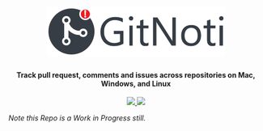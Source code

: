
<div align="center">
  <h1>
    <img height="99" width="352" src="https://github.com/ryanSN/gitnoti/blob/master/gitnoti_logo.png" alt="GitNoti" title="GitNoti" />
  </h1>

  <h4> Track pull request, comments and issues across repositories on Mac, Windows, and Linux </h4>

  <p>
    <a href="http://standardjs.com/">
      <img src="https://img.shields.io/badge/code%20style-standard-brightgreen.svg" />
    </a>
    <a href="https://greenkeeper.io/">
      <img src="https://badges.greenkeeper.io/ryanSN/gitnoti.svg" />
    </a>
  </p>
</div>

_Note this Repo is a Work in Progress still._
